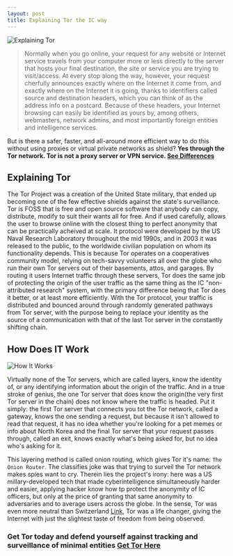 ```yaml
---
layout: post
title: Explaining Tor the IC way
---
```



![Explaining Tor](https://chromeunboxed.com/wp-content/uploads/2020/03/torbrowserchromeos.jpg??w=1200&h=630&fit=crop&crop=entropy&auto=compress)

> Normally when you go online, your request for any website or Internet service travels from your computer more or less directly to the server that hosts your final destination, the site or service you are trying to visit/access. At every stop along the way, however, your request cherfully announces exactly where on the Internet it come from, and exactly where on the Internet it is going, thanks to identifiers called source and destination headers, which you can think of as the address info on a postcard. Because of these headers, your Internet browsing can easily be identified as yours by, among others, webmasters, network admins, and most importantly foreign entities and intelligence services.

But is there a safer, faster, and all-around more efficient way to do this without using proxies or virtual private networks as shield? **Yes through the Tor network. Tor is not a proxy server or VPN service. [See Differences](https://whatismyipaddress.com/proxy-vpn-tor)**

## Explaining Tor

The Tor Project was a creation of the United State military, that ended up becoming one of the few effective shields against the state's surveillance. Tor is FOSS that is free and open source software that anybody can copy, distribute, modify to suit their wants all for free. And if used carefully, allows the user to browse online with the closest thing to perfect anonymity that can be practically acheived at scale. It protocol were developed by the US Naval Research Laboratory throughout the mid 1990s, and in 2003 it was released to the public, to the worldwide civilian population on whom its functionality depends. This is because Tor operates on a cooperatives community model, relying on tech-savvy volunteers all over the globe who run their own Tor servers out of their basements, attos, and garages. By routing it users Internet traffic through these servers, Tor does the same job of protecting the origin of the user traffic as the same thing as the IC "non-attributed research" system, with the primary difference being that Tor does it better, or at least more efficiently.
With the Tor protocol, your traffic is distributed and bounced around through randomly generated pathways from Tor server, with the purpose being to replace your identity as the source of a communication with that of the last Tor server in the constantly shifting chain. 

## How Does IT Work

![How It Works](https://i.pinimg.com/originals/87/cb/2f/87cb2faf5c5df9b1c0a6c19d6040fbb9.png)

Virtually none of the Tor servers, which are called layers, know the identity of, or any identifying information about the origin of the traffic. And in a true stroke of genius, the one Tor server that does know the origin(the very first Tor server in the chain) does not know where the traffic is headed. Put it simply: the first Tor server that connects you tot the Tor network, called a gateway, knows the one sending a request, but because it isn't allowed to read that request, it has no idea whether you're looking for a pet memes or info about North Korea and the final Tor server that your request passes through, called an exit, knows exactly what's being asked for, but no idea who's asking for it.

This layering method is called onion routing, which gives Tor it's name: `The Onion Router`. The classifies joke was that trying to surveil the Tor network makes spies want to cry. Therein lies the project's irony: here was a US millary-developed tech that made cyberintelligence simultaneously harder and easier, applying hacker know how tp protect the anonymity of IC officers, but only at the price of granting that same anonymity to adversaries and to average users across the globe. In the sense, Tor was even more neutral than Switzerland [Link](https://en.wikipedia.org/wiki/Swiss_neutrality), Tor was a life changer, giving the Internet with just the slightest taste of freedom from being observed.

### Get Tor today and defend yourself against tracking and surveillance of minimal entities [Get Tor Here](https://www.torproject.org/) 

